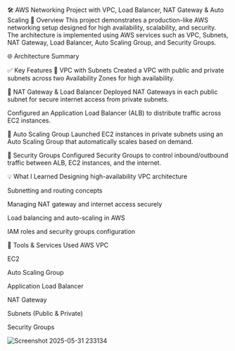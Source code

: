 🛠️ AWS Networking Project with VPC, Load Balancer, NAT Gateway & Auto Scaling
📌 Overview
This project demonstrates a production-like AWS networking setup designed for high availability, scalability, and security. The architecture is implemented using AWS services such as VPC, Subnets, NAT Gateway, Load Balancer, Auto Scaling Group, and Security Groups.

🌐 Architecture Summary

✅ Key Features
🔸 VPC with Subnets
Created a VPC with public and private subnets across two Availability Zones for high availability.

🔸 NAT Gateway & Load Balancer
Deployed NAT Gateways in each public subnet for secure internet access from private subnets.

Configured an Application Load Balancer (ALB) to distribute traffic across EC2 instances.

🔸 Auto Scaling Group
Launched EC2 instances in private subnets using an Auto Scaling Group that automatically scales based on demand.

🔸 Security Groups
Configured Security Groups to control inbound/outbound traffic between ALB, EC2 instances, and the internet.

💡 What I Learned
Designing high-availability VPC architecture

Subnetting and routing concepts

Managing NAT gateway and internet access securely

Load balancing and auto-scaling in AWS

IAM roles and security groups configuration

🔗 Tools & Services Used
AWS VPC

EC2

Auto Scaling Group

Application Load Balancer

NAT Gateway

Subnets (Public & Private)

Security Groups

![Screenshot 2025-05-31 233134](https://github.com/user-attachments/assets/6ad5483d-2a09-4b60-939c-52bb881e91a5)
